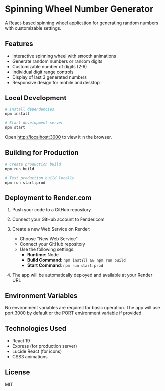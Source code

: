 # Spinning Wheel Number Generator

A React-based spinning wheel application for generating random numbers with customizable settings.

## Features

- Interactive spinning wheel with smooth animations
- Generate random numbers or random digits
- Customizable number of digits (2-6)
- Individual digit range controls
- Display of last 3 generated numbers
- Responsive design for mobile and desktop

## Local Development

```bash
# Install dependencies
npm install

# Start development server
npm start
```

Open [http://localhost:3000](http://localhost:3000) to view it in the browser.

## Building for Production

```bash
# Create production build
npm run build

# Test production build locally
npm run start:prod
```

## Deployment to Render.com

1. Push your code to a GitHub repository

2. Connect your GitHub account to Render.com

3. Create a new Web Service on Render:
   - Choose "New Web Service"
   - Connect your GitHub repository
   - Use the following settings:
     - **Runtime**: Node
     - **Build Command**: `npm install && npm run build`
     - **Start Command**: `npm run start:prod`

4. The app will be automatically deployed and available at your Render URL

## Environment Variables

No environment variables are required for basic operation. The app will use port 3000 by default or the PORT environment variable if provided.

## Technologies Used

- React 19
- Express (for production server)
- Lucide React (for icons)
- CSS3 animations

## License

MIT
